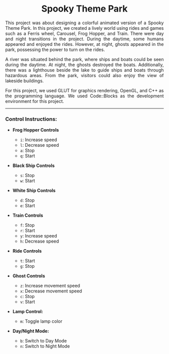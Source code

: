 <h1 align = center> Spooky Theme Park</h1>

<p align=justify>This project was about designing a colorful animated version of a Spooky Theme Park. In this project, we created a lively world using rides and games such as a Ferris wheel, Carousel, Frog Hopper, and Train. There were day and night transitions in the project. During the daytime, some humans appeared and enjoyed the rides. However, at night, ghosts appeared in the park, possessing the power to turn on the rides.</p>
<p align=justify>A river was situated behind the park, where ships and boats could be seen during the daytime. At night, the ghosts destroyed the boats. Additionally, there was a lighthouse beside the lake to guide ships and boats through hazardous areas. From the park, visitors could also enjoy the view of lakeside buildings.</p>
<p align=justify>For this project, we used GLUT for graphics rendering, OpenGL, and C++ as the programming language. We used Code::Blocks as the development environment for this project.</p>

---

### Control Instructions:

* **Frog Hopper Controls**

  * `i`: Increase speed
  * `l`: Decrease speed
  * `a`: Stop
  * `q`: Start
* **Black Ship Controls**

  * `s`: Stop
  * `w`: Start
* **White Ship Controls**

  * `d`: Stop
  * `e`: Start
* **Train Controls**

  * `f`: Stop
  * `r`: Start
  * `y`: Increase speed
  * `h`: Decrease speed
* **Ride Controls**

  * `t`: Start
  * `g`: Stop
* **Ghost Controls**

  * `z`: Increase movement speed
  * `x`: Decrease movement speed
  * `c`: Stop
  * `v`: Start
* **Lamp Control:**

  * `m`: Toggle lamp color
* **Day/Night Mode:**

  * `b`: Switch to Day Mode
  * `n`: Switch to Night Mode
